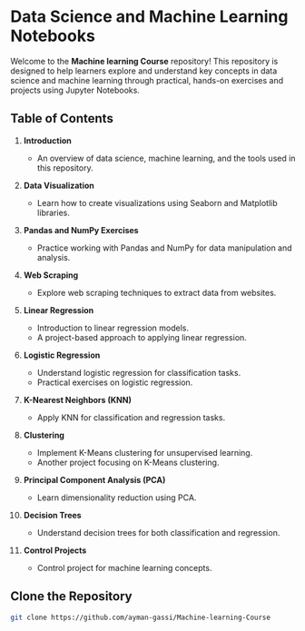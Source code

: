 # Data Science and Machine Learning Notebooks

Welcome to the **Machine learning Course** repository! This repository is designed to help learners explore and understand key concepts in data science and machine learning through practical, hands-on exercises and projects using Jupyter Notebooks.

## Table of Contents

1. **Introduction**
   - An overview of data science, machine learning, and the tools used in this repository.

2. **Data Visualization**
   - Learn how to create visualizations using Seaborn and Matplotlib libraries.

3. **Pandas and NumPy Exercises**
   - Practice working with Pandas and NumPy for data manipulation and analysis.

4. **Web Scraping**
   - Explore web scraping techniques to extract data from websites.

5. **Linear Regression**
   - Introduction to linear regression models.
   - A project-based approach to applying linear regression.

6. **Logistic Regression**
   - Understand logistic regression for classification tasks.
   - Practical exercises on logistic regression.

7. **K-Nearest Neighbors (KNN)**
   - Apply KNN for classification and regression tasks.

8. **Clustering**
   - Implement K-Means clustering for unsupervised learning.
   - Another project focusing on K-Means clustering.

9. **Principal Component Analysis (PCA)**
   - Learn dimensionality reduction using PCA.

10. **Decision Trees**
    - Understand decision trees for both classification and regression.

11. **Control Projects**
    - Control project for machine learning concepts.

## Clone the Repository

   ```bash
   git clone https://github.com/ayman-gassi/Machine-learning-Course

